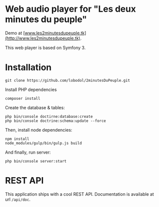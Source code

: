 Web audio player for "Les deux minutes du peuple"
========

Demo at [www.les2minutesdupeuple.tk](http://www.les2minutesdupeuple.tk).

This web player is based on Symfony 3.

# Installation
```
git clone https://github.com/lobodol/2minutesDuPeuple.git
```

Install PHP dependencies
```
composer install
```

Create the database & tables:
```
php bin/console doctirne:database:create
php bin/console doctrine:schema:update --force
```

Then, install node dependencies:
```
npm install
node_modules/gulp/bin/gulp.js build
```

And finally, run server:
```
php bin/console server:start
```

# REST API
This application ships with a cool REST API. Documentation is available at url `/api/doc`.

